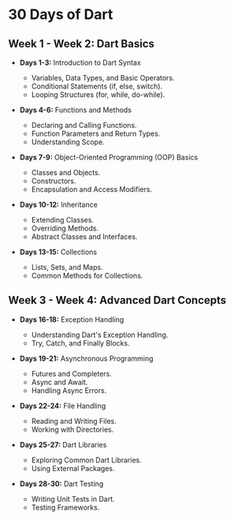 # 30 Days of Dart

## Week 1 - Week 2: Dart Basics
- **Days 1-3:** Introduction to Dart Syntax
  - Variables, Data Types, and Basic Operators.
  - Conditional Statements (if, else, switch).
  - Looping Structures (for, while, do-while).

- **Days 4-6:** Functions and Methods
  - Declaring and Calling Functions.
  - Function Parameters and Return Types.
  - Understanding Scope.

- **Days 7-9:** Object-Oriented Programming (OOP) Basics
  - Classes and Objects.
  - Constructors.
  - Encapsulation and Access Modifiers.

- **Days 10-12:** Inheritance
  - Extending Classes.
  - Overriding Methods.
  - Abstract Classes and Interfaces.

- **Days 13-15:** Collections
  - Lists, Sets, and Maps.
  - Common Methods for Collections.

## Week 3 - Week 4: Advanced Dart Concepts
- **Days 16-18:** Exception Handling
  - Understanding Dart's Exception Handling.
  - Try, Catch, and Finally Blocks.

- **Days 19-21:** Asynchronous Programming
  - Futures and Completers.
  - Async and Await.
  - Handling Async Errors.

- **Days 22-24:** File Handling
  - Reading and Writing Files.
  - Working with Directories.

- **Days 25-27:** Dart Libraries
  - Exploring Common Dart Libraries.
  - Using External Packages.

- **Days 28-30:** Dart Testing
  - Writing Unit Tests in Dart.
  - Testing Frameworks.


